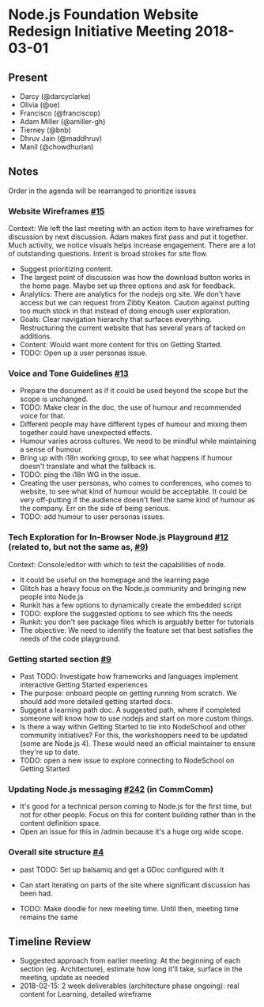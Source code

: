 # Node.js Foundation Website Redesign Initiative Meeting 2018-03-01

## Present

- Darcy (@darcyclarke)
- Olivia (@oe)
- Francisco (@franciscop)
- Adam Miller (@amiller-gh)
- Tierney (@bnb)
- Dhruv Jain (@maddhruv)
- Manil (@chowdhurian)

## Notes

Order in the agenda will be rearranged to prioritize issues

### Website Wireframes [#15](https://github.com/nodejs/website-redesign/issues/15)

Context: We left the last meeting with an action item to have wireframes for discussion by next discussion. Adam makes first pass and put it together. Much activity, we notice visuals helps increase engagement. There are a lot of outstanding questions. Intent is broad strokes for site flow.

- Suggest prioritizing content.
- The largest point of discussion was how the download button works in the home page. Maybe set up three options and ask for feedback.
- Analytics: There are analytics for the nodejs org site. We don't have access but we can request from Zibby Keaton. Caution against putting too much stock in that instead of doing enough user exploration.
- Goals: Clear navigation hierarchy that surfaces everything. Restructuring the current website that has several years of tacked on additions.
- Content: Would want more content for this on Getting Started.
- TODO: Open up a user personas issue.

### Voice and Tone Guidelines [#13](https://github.com/nodejs/website-redesign/issues/13)

- Prepare the document as if it could be used beyond the scope but the scope is unchanged.
- TODO: Make clear in the doc, the use of humour and recommended voice for that.
- Different people may have different types of humour and mixing them together could have unexpected effects.
- Humour varies across cultures. We need to be mindful while maintaining a sense of humour.
- Bring up with i18n working group, to see what happens if humour doesn't translate and what the fallback is.
- TODO: ping the i18n WG in the issue.
- Creating the user personas, who comes to conferences, who comes to website, to see what kind of humour would be acceptable. It could be very off-putting if the audience doesn't feel the same kind of humour as the company. Err on the side of being serious.
- TODO: add humour to user personas issues.

### Tech Exploration for In-Browser Node.js Playground [#12](https://github.com/nodejs/website-redesign/issues/12) (related to, but not the same as, [#9](https://github.com/nodejs/website-redesign/issues/9))

Context: Console/editor with which to test the capabilities of node.

- It could be useful on the homepage and the learning page
- Glitch has a heavy focus on the Node.js community and bringing new people into Node.js
- Runkit has a few options to dynamically create the embedded script
- TODO: explore the suggested options to see which fits the needs
- Runkit: you don't see package files which is arguably better for tutorials
- The objective: We need to identify the feature set that best satisfies the needs of the code playground.

### Getting started section [#9](https://github.com/nodejs/website-redesign/issues/9)

- Past TODO: Investigate how frameworks and languages implement interactive Getting Started experiences
- The purpose: onboard people on getting running from scratch. We should add more detailed getting started docs.
- Suggest a learning path doc. A suggested path, where if completed someone will know how to use nodejs and start on more custom things.
- Is there a way within Getting Started to tie into NodeSchool and other community initiatives? For this, the workshoppers need to be updated (some are Node.js 4). These would need an official maintainer to ensure they're up to date.
- TODO: open a new issue to explore connecting to NodeSchool on Getting Started

### Updating Node.js messaging [#242](https://github.com/nodejs/community-committee/issues/242) (in CommComm)

- It's good for a technical person coming to Node.js for the first time, but not for other people. Focus on this for content building rather than in the content definition space.
- Open an issue for this in /admin because it's a huge org wide scope.

### Overall site structure [#4](https://github.com/nodejs/website-redesign/issues/4)

- past TODO: Set up balsamiq and get a GDoc configured with it

- Can start iterating on parts of the site where significant discussion has been had.
- TODO: Make doodle for new meeting time. Until then, meeting time remains the same

## Timeline Review

- Suggested approach from earlier meeting: At the beginning of each section (eg. Architecture), estimate how long it'll take, surface in the meeting, update as needed
- 2018-02-15: 2 week deliverables (architecture phase ongoing): real content for Learning, detailed wireframe
